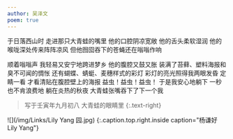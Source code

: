 ```yaml
---
author: 吴泽文
poem: true
---
```


于日落西山时
走进那只大青蛙的嘴里
他的口腔阴凉宽敞
他的舌头柔软湿润
他的喉咙深处传来阵阵凉风
但他囫囵吞下的苍蝇还在嗡嗡作响

顺着嗡嗡声
我轻易又安宁地跨进梦乡
他的腹腔又鼓又胀
装满了苔藓、塑料海报和臭不可闻的惆怅
还有蝴蝶、蜻蜓、麦穗样式的彩灯
彩灯的亮光照得我两眼发昏
定睛一看
才看清贴在腹腔壁上的海报
益虫！益虫！益虫！ 
于是我安心地躺下
一秒也不肯浪费地
躺在炎热的秋夜
大青蛙张嘴吞下了下一个我

>写于壬寅年九月初八 大青蛙的眼睛里
{:.text-right}

![](/img/Links/Lily Yang 园.jpg)
{:.caption.top.right.inside caption="杨谦好 Lily Yang"}
